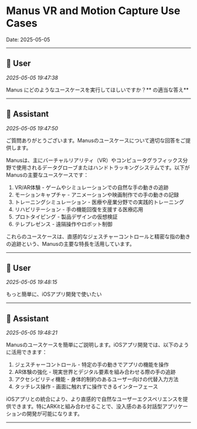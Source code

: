 # Manus VR and Motion Capture Use Cases

Date: 2025-05-05

---

## 👤 User
*2025-05-05 19:47:38*

Manus にどのようなユースケースを実行してほしいですか？** の適当な答え**

---

## 🤖 Assistant
*2025-05-05 19:47:50*

ご質問ありがとうございます。Manusのユースケースについて適切な回答をご提供します。

Manusは、主にバーチャルリアリティ（VR）やコンピュータグラフィックス分野で使用されるデータグローブまたはハンドトラッキングシステムです。以下がManusの主要なユースケースです：

1. VR/AR体験 - ゲームやシミュレーションでの自然な手の動きの追跡
2. モーションキャプチャ - アニメーションや映画制作での手の動きの記録
3. トレーニングシミュレーション - 医療や産業分野での実践的トレーニング
4. リハビリテーション - 手の機能回復を支援する医療応用
5. プロトタイピング - 製品デザインの仮想検証
6. テレプレゼンス - 遠隔操作やロボット制御

これらのユースケースは、直感的なジェスチャーコントロールと精密な指の動きの追跡という、Manusの主要な特長を活用しています。

---

## 👤 User
*2025-05-05 19:48:15*

もっと簡単に、iOSアプリ開発で使いたい

---

## 🤖 Assistant
*2025-05-05 19:48:21*

Manusのユースケースを簡単にご説明します。iOSアプリ開発では、以下のように活用できます：

1. ジェスチャーコントロール - 特定の手の動きでアプリの機能を操作
2. AR体験の強化 - 現実世界とデジタル要素を組み合わせる際の手の追跡
3. アクセシビリティ機能 - 身体的制約のあるユーザー向けの代替入力方法
4. タッチレス操作 - 画面に触れずに操作できるインターフェース

iOSアプリとの統合により、より直感的で自然なユーザーエクスペリエンスを提供できます。特にARKitと組み合わせることで、没入感のある対話型アプリケーションの開発が可能になります。

---
